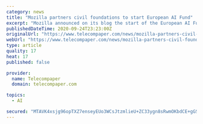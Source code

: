 ```yaml
---
category: news
title: "Mozilla partners civil foundations to start European AI Fund"
excerpt: "Mozilla announced on its blog the start of the European AI Fund, a group of national, regional and international foundations in Europe that are dedicated to using their resources — financial and otherwise — to strengthen civil society."
publishedDateTime: 2020-09-24T23:23:00Z
originalUrl: "https://www.telecompaper.com/news/mozilla-partners-civil-foundations-to-start-european-ai-fund--1355196"
webUrl: "https://www.telecompaper.com/news/mozilla-partners-civil-foundations-to-start-european-ai-fund--1355196"
type: article
quality: 17
heat: 17
published: false

provider:
  name: Telecompaper
  domain: telecompaper.com

topics:
  - AI

secured: "MTAVK4xsjg96opTXZ7enseyEUo3WCsJtzmlieU+ZC33ygn8sRwmOKbdCE+gGSK2JhI/L4DquAupLLQyF4q4cj9KxFjvM20KvfmeyqEB6vC45BNk3o4LCJva/WbuxwEY5cXKpXzow9+b+KhWqJCGB96vV0rWEAXLufo32jllwe5TcYj/N+1WRQ/L2VSr6BNIM6Fqx1kUYWdnEjq+TW8IeCENaaVlLMyl+YnqpTf9aMN0xEt2umwjnefANx70fabPKeGF3lxOMhX4/W3dIoNHH7VZSnf1oF+fu9jvGSw4wXdJAKsoPO/Izd8os85f3Kxrapo39NUFbB64mdoA19s23F/QF6YgW5/ZVHyvSD/J0Ax0=;18wqz67yhDS8wIw3h5gbNw=="
---
```


